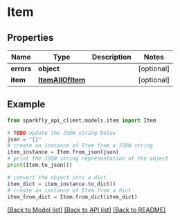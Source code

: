 # Item


## Properties

Name | Type | Description | Notes
------------ | ------------- | ------------- | -------------
**errors** | **object** |  | [optional] 
**item** | [**ItemAllOfItem**](ItemAllOfItem.md) |  | [optional] 

## Example

```python
from sparkfly_api_client.models.item import Item

# TODO update the JSON string below
json = "{}"
# create an instance of Item from a JSON string
item_instance = Item.from_json(json)
# print the JSON string representation of the object
print(Item.to_json())

# convert the object into a dict
item_dict = item_instance.to_dict()
# create an instance of Item from a dict
item_from_dict = Item.from_dict(item_dict)
```
[[Back to Model list]](../README.md#documentation-for-models) [[Back to API list]](../README.md#documentation-for-api-endpoints) [[Back to README]](../README.md)


